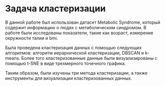 # Задача кластеризации
В данной работе был использован датасет Metabolic Syndrome, который содержит информацию о людях с метаболическим синдромом. В работе были исследованы показатели, такие как возраст, измерение окружности талии и bmi.

Была проведена кластеризация данных с помощью следующих алгоритмов: алгоритм иерархической кластеризации, DBSCAN и k-means. Более того кластеризованные данные были визуализированы с помощью t-SNE в виде трехмерного точечного графика.

Таким образом, были изучены три метода кластеризации, а также инструменты для визуализации кластеризованных данных.

